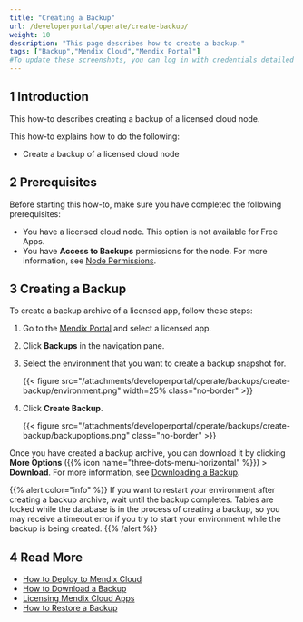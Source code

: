 ```yaml
---
title: "Creating a Backup"
url: /developerportal/operate/create-backup/
weight: 10
description: "This page describes how to create a backup."
tags: ["Backup","Mendix Cloud","Mendix Portal"]
#To update these screenshots, you can log in with credentials detailed in How to Update Screenshots Using Team Apps.
---
```


## 1 Introduction

This how-to describes creating a backup of a licensed cloud node.

This how-to explains how to do the following:

* Create a backup of a licensed cloud node

## 2 Prerequisites

Before starting this how-to, make sure you have completed the following prerequisites:

* You have a licensed cloud node. This option is not available for Free Apps.
* You have **Access to Backups** permissions for the node. For more information, see [Node Permissions](/developerportal/deploy/node-permissions/).

## 3 Creating a Backup

To create a backup archive of a licensed app, follow these steps:

1. Go to the [Mendix Portal](https://sprintr.home.mendix.com) and select a licensed app.
2. Click **Backups** in the navigation pane.
3. Select the environment that you want to create a backup snapshot for.

    {{< figure src="/attachments/developerportal/operate/backups/create-backup/environment.png" width=25% class="no-border" >}}

4. Click **Create Backup**.

    {{< figure src="/attachments/developerportal/operate/backups/create-backup/backupoptions.png" class="no-border" >}}

Once you have created a backup archive, you can download it by clicking **More Options** ({{% icon name="three-dots-menu-horizontal" %}}) > **Download**. For more information, see [Downloading a Backup](/developerportal/operate/download-backup/).

{{% alert color="info" %}}
If you want to restart your environment after creating a backup archive, wait until the backup completes. Tables are locked while the database is in the process of creating a backup, so you may receive a timeout error if you try to start your environment while the backup is being created.
{{% /alert %}}

## 4 Read More

* [How to Deploy to Mendix Cloud](/developerportal/deploy/mendix-cloud-deploy/)
* [How to Download a Backup](/developerportal/operate/download-backup/)
* [Licensing Mendix Cloud Apps](/developerportal/deploy/licensing-apps/)
* [How to Restore a Backup](/developerportal/operate/restore-backup/)
